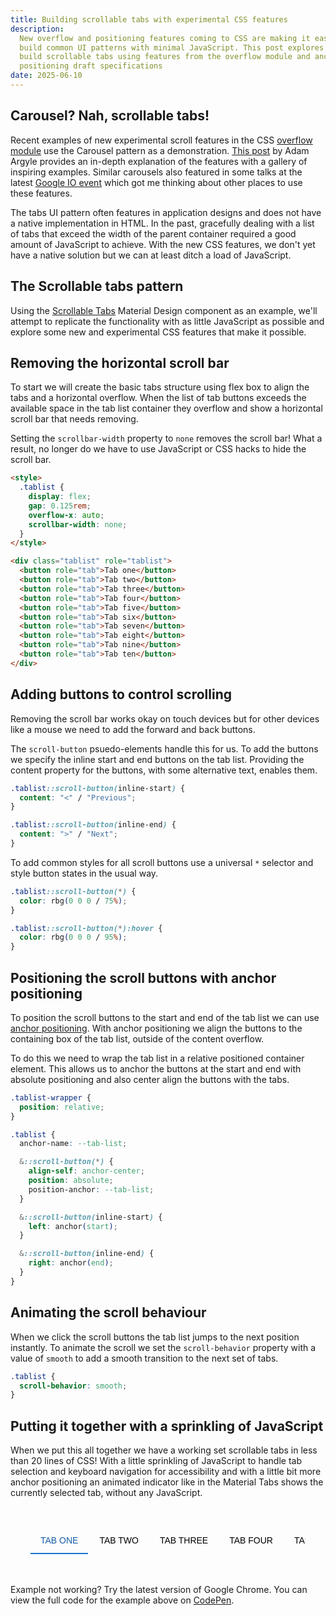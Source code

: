 ```yaml
---
title: Building scrollable tabs with experimental CSS features
description:
  New overflow and positioning features coming to CSS are making it easier to
  build common UI patterns with minimal JavaScript. This post explores how to
  build scrollable tabs using features from the overflow module and anchor
  positioning draft specifications
date: 2025-06-10
---
```


## Carousel? Nah, scrollable tabs!

Recent examples of new experimental scroll features in the CSS [overflow
module][overflow-module] use the Carousel pattern as a demonstration. [This
post][carousel-article] by Adam Argyle provides an in-depth explanation of the
features with a gallery of inspiring examples. Similar carousels also featured
in some talks at the latest [Google IO event][google-io] which got me thinking
about other places to use these features.

The tabs UI pattern often features in application designs and does not have a
native implementation in HTML. In the past, gracefully dealing with a list of
tabs that exceed the width of the parent container required a good amount of
JavaScript to achieve. With the new CSS features, we don't yet have a native
solution but we can at least ditch a load of JavaScript.

## The Scrollable tabs pattern

Using the [Scrollable Tabs][scrollable-tabs] Material Design component as an
example, we'll attempt to replicate the functionality with as little JavaScript
as possible and explore some new and experimental CSS features that make it
possible.

## Removing the horizontal scroll bar

To start we will create the basic tabs structure using flex box to align the
tabs and a horizontal overflow. When the list of tab buttons exceeds the
available space in the tab list container they overflow and show a horizontal
scroll bar that needs removing.

Setting the `scrollbar-width` property to `none` removes the scroll bar! What a
result, no longer do we have to use JavaScript or CSS hacks to hide the scroll
bar.

```html
<style>
  .tablist {
    display: flex;
    gap: 0.125rem;
    overflow-x: auto;
    scrollbar-width: none;
  }
</style>

<div class="tablist" role="tablist">
  <button role="tab">Tab one</button>
  <button role="tab">Tab two</button>
  <button role="tab">Tab three</button>
  <button role="tab">Tab four</button>
  <button role="tab">Tab five</button>
  <button role="tab">Tab six</button>
  <button role="tab">Tab seven</button>
  <button role="tab">Tab eight</button>
  <button role="tab">Tab nine</button>
  <button role="tab">Tab ten</button>
</div>
```

## Adding buttons to control scrolling

Removing the scroll bar works okay on touch devices but for other devices like a
mouse we need to add the forward and back buttons.

The `scroll-button` psuedo-elements handle this for us. To add the buttons we
specify the inline start and end buttons on the tab list. Providing the content
property for the buttons, with some alternative text, enables them.

```css
.tablist::scroll-button(inline-start) {
  content: "<" / "Previous";
}

.tablist::scroll-button(inline-end) {
  content: ">" / "Next";
}
```

To add common styles for all scroll buttons use a universal `*` selector and
style button states in the usual way.

```css
.tablist::scroll-button(*) {
  color: rbg(0 0 0 / 75%);
}

.tablist::scroll-button(*):hover {
  color: rbg(0 0 0 / 95%);
}
```

## Positioning the scroll buttons with anchor positioning

To position the scroll buttons to the start and end of the tab list we can use
[anchor positioning][anchor-positioning]. With anchor positioning we align the
buttons to the containing box of the tab list, outside of the content overflow.

To do this we need to wrap the tab list in a relative positioned container
element. This allows us to anchor the buttons at the start and end with absolute
positioning and also center align the buttons with the tabs.

```css
.tablist-wrapper {
  position: relative;
}

.tablist {
  anchor-name: --tab-list;

  &::scroll-button(*) {
    align-self: anchor-center;
    position: absolute;
    position-anchor: --tab-list;
  }

  &::scroll-button(inline-start) {
    left: anchor(start);
  }

  &::scroll-button(inline-end) {
    right: anchor(end);
  }
}
```

## Animating the scroll behaviour

When we click the scroll buttons the tab list jumps to the next position
instantly. To animate the scroll we set the `scroll-behavior` property with a
value of `smooth` to add a smooth transition to the next set of tabs.

```css
.tablist {
  scroll-behavior: smooth;
}
```

## Putting it together with a sprinkling of JavaScript

When we put this all together we have a working set scrollable tabs in less than
20 lines of CSS! With a little sprinkling of JavaScript to handle tab selection
and keyboard navigation for accessibility and with a little bit more anchor
positioning an animated indicator like in the Material Tabs shows the currently
selected tab, without any JavaScript.

<style>
.tablist-wrapper {
  margin: 3rem auto;
  max-width: 600px;
  overflow: hidden;
  padding: 0 2rem;
  position: relative;
}

.tablist {
  anchor-name: --tab-list;
  background: var(--color-bg-secondary);
  display: flex;
  gap: 0.125rem;
  overflow-x: auto;
  scrollbar-width: none;
  scroll-behavior: smooth;

  &::scroll-button(*) {
    align-self: anchor-center;
    background: var(--color-bg-secondary);
    border: none;
    border-bottom: 2px solid var(--color-bg-secondary);
    font-size: 1rem;
    line-height: 1;
    padding: 0.75rem 0.5rem;
    position: absolute;
    position-anchor: --tab-list;
    width: 2rem;
    z-index: 2;
  }

  &::scroll-button(inline-start) {
    content: "<" / "Previous";
    left: calc(anchor(start) - 2rem);
  }

  &::scroll-button(inline-end) {
    content: ">" / "Next";
    right: calc(anchor(end) - 2rem);
  }
}

.tab {
  background: transparent;
  border: none;
  border-bottom: 2px solid transparent;
  cursor: pointer;
  font-size: 0.875rem;
  font-weight: 500;
  padding: 0.75rem 1rem;
  text-transform: uppercase;
  white-space: nowrap;

  &[aria-selected="true"] {
    color: light-dark(rgb(18, 92, 165), rgb(144, 202, 249));
    anchor-name: --selected-tab;
  }
}

.indicator {
  position: absolute;
  position-anchor: --selected-tab;
  left: anchor(start);
  right: anchor(end);
  bottom: anchor(bottom);
  height: 2px;
  background: light-dark(rgb(25, 118, 210), rgb(144, 202, 249));
  transition: left 0.3s ease-in-out, right 0.3s ease-in-out;
  z-index: 1;
}
</style>

<div class="tablist-wrapper">
  <div class="tablist" role="tablist">
    <button class="tab" role="tab" aria-selected="true" tab-index="0">Tab one</button>
    <button class="tab" role="tab" aria-selected="false" tabindex="-1">Tab two</button>
    <button class="tab" role="tab" aria-selected="false" tabindex="-1">Tab three</button>
    <button class="tab" role="tab" aria-selected="false" tabindex="-1">Tab four</button>
    <button class="tab" role="tab" aria-selected="false" tabindex="-1">Tab five</button>
    <button class="tab" role="tab" aria-selected="false" tabindex="-1">Tab six</button>
    <button class="tab" role="tab" aria-selected="false" tabindex="-1">Tab seven</button>
    <button class="tab" role="tab" aria-selected="false" tabindex="-1">Tab eight</button>
    <button class="tab" role="tab" aria-selected="false" tabindex="-1">Tab nine</button>
    <button class="tab" role="tab" aria-selected="false" tabindex="-1">Tab ten</button>
    <button class="tab" role="tab" aria-selected="false" tabindex="-1">Tab eleven</button>
    <button class="tab" role="tab" aria-selected="false" tabindex="-1">Tab twelve</button>
    <button class="tab" role="tab" aria-selected="false" tabindex="-1">Tab thirteen</button>
    <button class="tab" role="tab" aria-selected="false" tabindex="-1">Tab fourteen</button>
    <button class="tab" role="tab" aria-selected="false" tabindex="-1">Tab fifteen</button>
    <button class="tab" role="tab" aria-selected="false" tabindex="-1">Tab sixteen</button>
    <button class="tab" role="tab" aria-selected="false" tabindex="-1">Tab seventeen</button>
    <button class="tab" role="tab" aria-selected="false" tabindex="-1">Tab eighteen</button>
    <button class="tab" role="tab" aria-selected="false" tabindex="-1">Tab nineteen</button>
    <button class="tab" role="tab" aria-selected="false" tabindex="-1">Tab twenty</button>
  </div>
  <div class="indicator"></div>
</div>

<script>
document.addEventListener('DOMContentLoaded', () => {
  const tabList = document.querySelector('.tablist');
  const tabs = document.querySelectorAll('.tab');

  tabList.addEventListener('click', (e) => {
    const targetTab = e.target.closest('[role="tab"]');
    if (!targetTab) return; // Ignore clicks outside tabs

    // Activate the clicked tab
    activateTab(targetTab);
  });

  // Add keyboard navigation
  tabList.addEventListener('keydown', (e) => {
    const targetTab = e.target;
    const previousTab = targetTab.previousElementSibling;
    const nextTab = targetTab.nextElementSibling;
    const firstTab = tabs[0];
    const lastTab = tabs[tabs.length - 1];

    // Only handle key events if a tab triggered them
    if (targetTab.getAttribute('role') !== 'tab') return;

    switch (e.key) {
      case 'ArrowLeft':
        e.preventDefault();
        if (previousTab && previousTab.getAttribute('role') === 'tab') {
          activateTab(previousTab);
        } else {
          activateTab(lastTab); // Cycle to end
        }
        break;
      case 'ArrowRight':
        e.preventDefault();
        if (nextTab && nextTab.getAttribute('role') === 'tab') {
          activateTab(nextTab);
        } else {
          activateTab(firstTab); // Cycle to beginning
        }
        break;
      case 'Home':
        e.preventDefault();
        activateTab(firstTab);
        break;
      case 'End':
        e.preventDefault();
        activateTab(lastTab);
        break;
    }
  });

  function activateTab(tab) {
    // Deactivate all tabs
    tabs.forEach(t => {
      t.setAttribute('aria-selected', 'false');
      t.setAttribute('tabindex', '-1');
    });

    // Activate the current tab
    tab.setAttribute('aria-selected', 'true');
    tab.setAttribute('tabindex', '0');
    tab.focus();
  }
});
</script>

Example not working? Try the latest version of Google Chrome. You can view the
full code for the example above on [CodePen][codepen].

[overflow-module]: https://drafts.csswg.org/css-overflow-5/
[carousel-article]: https://developer.chrome.com/blog/carousels-with-css
[google-io]: https://youtu.be/GSVe6zguiao?si=15-ZnNVwETe4gkra&t=20
[scrollable-tabs]: https://youtu.be/GSVe6zguiao?si=15-ZnNVwETe4gkra&t=20
[anchor-positioning]:
  https://developer.mozilla.org/en-US/docs/Web/CSS/CSS_anchor_positioning
[codepen]: https://codepen.io/
